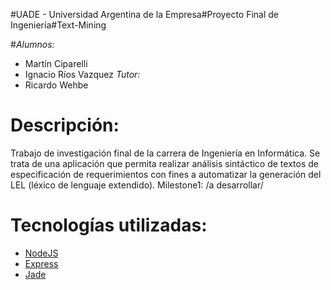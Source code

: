 #UADE - Universidad Argentina de la Empresa#Proyecto Final de Ingeniería#Text-Mining

#_Alumnos:_
- Martín Ciparelli
- Ignacio Ríos Vazquez
_Tutor:_
- Ricardo Wehbe

Descripción:
============
Trabajo de investigación final de la carrera de Ingeniería en Informática. 
Se trata de una aplicación que permita realizar análisis sintáctico de textos de especificación de requerimientos con fines a automatizar la generación del LEL (léxico de lenguaje extendido).
Milestone1:
/a desarrollar/

Tecnologías utilizadas:
============
- [NodeJS](http://nodejs.org)
- [Express](http://expressjs.com)
- [Jade](http://jade-lang.com)
